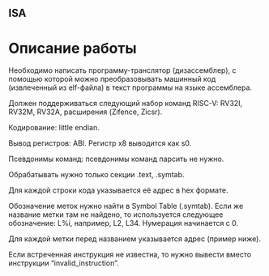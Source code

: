 ## ISA

# Описание работы

Необходимо написать программу-транслятор (дизассемблер), с помощью которой можно преобразовывать машинный код (извлеченный из elf-файла) в текст программы на языке ассемблера.

Должен поддерживаться следующий набор команд RISC-V: RV32I, RV32M, RV32A, расширения (Zifence, Zicsr).

Кодирование: little endian.

Вывод регистров: ABI. Регистр x8 выводится как s0.

Псевдонимы команд: псевдонимы команд парсить не нужно.

Обрабатывать нужно только секции .text, .symtab.

Для каждой строки кода указывается её адрес в hex формате.

Обозначение меток нужно найти в Symbol Table (.symtab). Если же название метки там не найдено, то используется следующее обозначение: L%i, например, L2, L34. Нумерация начинается с 0.

Для каждой метки перед названием указывается адрес (пример ниже).

Если встреченная инструкция не известна, то нужно вывести вместо инструкции “invalid_instruction”. 
